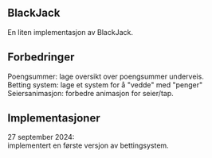 ## BlackJack

En liten implementasjon av BlackJack.

## Forbedringer
Poengsummer: lage oversikt over poengsummer underveis.  
Betting system: lage et system for å "vedde" med "penger"  
Seiersanimasjon: forbedre animasjon for seier/tap.  

## Implementasjoner
27 september 2024:  
implementert en første versjon av bettingsystem.  




